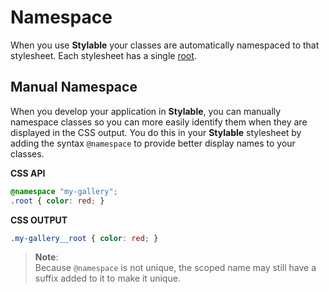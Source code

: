 # Namespace

When you use **Stylable** your classes are automatically namespaced to that stylesheet. Each stylesheet has a single [root](./root.md).

## Manual Namespace

When you develop your application in **Stylable**, you can manually namespace classes so you can more easily identify them when they are displayed in the CSS output. You do this in your **Stylable** stylesheet by adding the syntax `@namespace` to provide better display names to your classes.

**CSS API**
```css
@namespace "my-gallery";
.root { color: red; }
``` 

**CSS OUTPUT**
```css
.my-gallery__root { color: red; }
```

> **Note**:  
> Because `@namespace` is not unique, the scoped name may still have a suffix added to it to make it unique.
